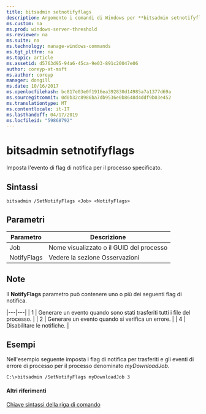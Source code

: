 ```yaml
---
title: bitsadmin setnotifyflags
description: Argomento i comandi di Windows per **bitsadmin setnotifyflags** -imposta l'evento di flag di notifica per il processo specificato.
ms.custom: na
ms.prod: windows-server-threshold
ms.reviewer: na
ms.suite: na
ms.technology: manage-windows-commands
ms.tgt_pltfrm: na
ms.topic: article
ms.assetid: d5763d95-94a6-45ca-9e03-891c20047e06
author: coreyp-at-msft
ms.author: coreyp
manager: dongill
ms.date: 10/16/2017
ms.openlocfilehash: bc817e03e0f1916ea392830d14985a7a1377d69a
ms.sourcegitcommit: 0d0b32c8986ba7db9536e0b8648d4ddf9b03e452
ms.translationtype: MT
ms.contentlocale: it-IT
ms.lasthandoff: 04/17/2019
ms.locfileid: "59868792"
---
```

# <a name="bitsadmin-setnotifyflags"></a>bitsadmin setnotifyflags

Imposta l'evento di flag di notifica per il processo specificato.

## <a name="syntax"></a>Sintassi

```
bitsadmin /SetNotifyFlags <Job> <NotifyFlags>
```

## <a name="parameters"></a>Parametri

|Parametro|Descrizione|
|---------|-----------|
|Job|Nome visualizzato o il GUID del processo|
|NotifyFlags|Vedere la sezione Osservazioni|

## <a name="remarks"></a>Note

Il **NotifyFlags** parametro può contenere uno o più dei seguenti flag di notifica.

|---|---| | 1 | Generare un evento quando sono stati trasferiti tutti i file del processo. | | 2 | Generare un evento quando si verifica un errore. | | 4 | Disabilitare le notifiche. |

## <a name="BKMK_examples"></a>Esempi

Nell'esempio seguente imposta i flag di notifica per trasferiti e gli eventi di errore di processo per il processo denominato *myDownloadJob*.
```
C:\>bitsadmin /SetNotifyFlags myDownloadJob 3
```

#### <a name="additional-references"></a>Altri riferimenti

[Chiave sintassi della riga di comando](command-line-syntax-key.md)